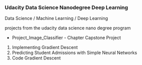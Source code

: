 ### Udacity Data Science Nanodegree Deep Learning

Data Science / Machine Learning / Deep Learning

projects from the udacity data science nano degree program

- Project_Image_Classifier - Chapter Capstone Project

01. Implementing Gradient Descent
02. Predicting Student Admissions with Simple Neural Networks
03. Code Gradient Descent
